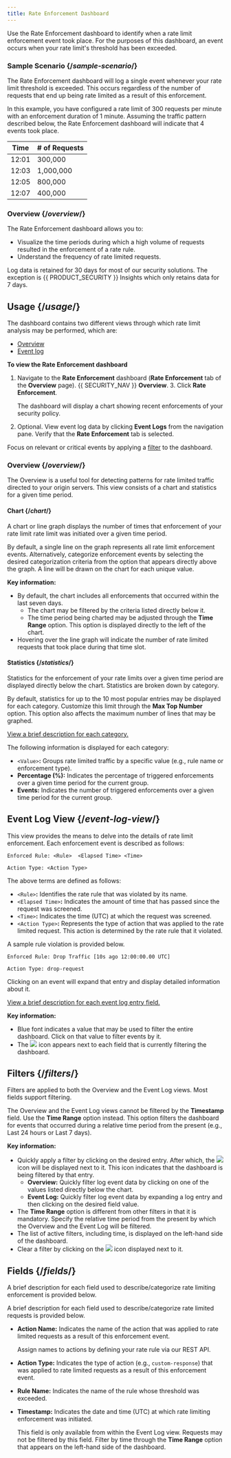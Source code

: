 ```yaml
---
title: Rate Enforcement Dashboard
---
```


Use the Rate Enforcement dashboard to identify when a rate limit
enforcement event took place. For the purposes of this dashboard, an
event occurs when your rate limit's threshold has been exceeded.

### Sample Scenario {/*sample-scenario*/}

The Rate Enforcement dashboard will log a single event whenever your
rate limit threshold is exceeded. This occurs regardless of the number
of requests that end up being rate limited as a result of this
enforcement.

In this example, you have configured a rate limit of 300 requests per
minute with an enforcement duration of 1 minute. Assuming the traffic
pattern described below, the Rate Enforcement dashboard will indicate
that 4 events took place.

| Time  | # of Requests |
|-------|----------------|
| 12:01 | 300,000        |
| 12:03 | 1,000,000      |
| 12:05 | 800,000        |
| 12:07 | 400,000        |

### Overview {/*overview*/}

The Rate Enforcement dashboard allows you to:
-   Visualize the time periods during which a high volume of requests
    resulted in the enforcement of a rate rule.
-   Understand the frequency of rate limited requests.

<Callout type="info">

  Log data is retained for 30 days for most of our security solutions. The exception
  is {{ PRODUCT_SECURITY }} Insights which only retains data for 7 days.

</Callout>

## Usage {/*usage*/}

The dashboard contains two different views through which rate limit
analysis may be performed, which are:
-   [Overview](#overview)
-   [Event log](#event-log-view)

**To view the Rate Enforcement dashboard**

1.  Navigate to the **Rate Enforcement** dashboard (**Rate Enforcement** tab of the **Overview**
    page).
    {{ SECURITY_NAV }} **Overview**.
    3.  Click **Rate Enforcement**.

    The dashboard will display a chart showing recent enforcements of
    your security policy.
2.  Optional. View event log data by clicking **Event Logs** from
    the navigation pane. Verify that the **Rate Enforcement**
    tab is selected.

<Callout type="tip">

  Focus on relevant or critical events by applying a [filter](#filters) to the dashboard. 

</Callout>

### Overview {/*overview*/}

The Overview is a useful tool for detecting patterns for rate limited
traffic directed to your origin servers. This view consists of a chart
and statistics for a given time period.

#### Chart {/*chart*/}

A chart or line graph displays the number of times that enforcement of
your rate limit rate limit was initiated over a given time period.

By default, a single line on the graph represents all rate limit
enforcement events. Alternatively, categorize enforcement events by
selecting the desired categorization criteria from the option that
appears directly above the graph. A line will be drawn on the chart for
each unique value.

**Key information:**

-   By default, the chart includes all enforcements that occurred within
    the last seven days.
    -   The chart may be filtered by the criteria listed directly below
        it.
    -   The time period being charted may be adjusted through the **Time
        Range** option. This option is displayed directly to the
        left of the chart.
-   Hovering over the line graph will indicate the number of rate
    limited requests that took place during that time slot.

#### Statistics {/*statistics*/}

Statistics for the enforcement of your rate limits over a given time
period are displayed directly below the chart. Statistics are broken
down by category.

<Callout type="info">

  By default, statistics for up to the 10 most popular entries may be
  displayed for each category. Customize this limit through the **Max Top
  Number** option. This option also affects the maximum number of
  lines that may be graphed.

</Callout>

[View a brief description for each category.](#fields)

The following information is displayed for each category:
-   `<Value>`**:** Groups rate limited traffic by a
    specific value (e.g., rule name or enforcement type).
-   **Percentage (%):** Indicates the percentage of triggered
    enforcements over a given time period for the current group.
-   **Events:** Indicates the number of triggered enforcements over
    a given time period for the current group.

## Event Log View {/*event-log-view*/}

This view provides the means to delve into the details of rate limit
enforcement. Each enforcement event is described as follows:

`Enforced Rule: <Rule>  <Elapsed Time> <Time>`

`Action Type: <Action Type>`

The above terms are defined as follows:
-   `<Rule>`**:** Identifies the rate rule that was violated by its
name.
-   `<Elapsed Time>`**:** Indicates the amount of time that has passed since
the request was screened. 
-   `<Time>`**:** Indicates the time (UTC) at which the
request was screened.
-   `<Action Type>`**:** Represents the type of action that was applied
to the rate limited request. This action is determined by the rate rule
that it violated.

A sample rule violation is provided below.

`Enforced Rule: Drop Traffic [10s ago 12:00:00.00 UTC]`

`Action Type: drop-request`

Clicking on an event will expand that entry and display detailed
information about it.

[View a brief description for each event log entry field.](#fields)

**Key information:**
-   Blue font indicates a value that may be used to filter the entire
    dashboard. Click on that value to filter events by it.
-   The ![](/images/icons/filter.png) icon appears next
    to each field that is currently filtering the dashboard.

## Filters {/*filters*/}

Filters are applied to both the Overview and the Event Log views. Most
fields support filtering.

<Callout type="info">

  The Overview and the Event Log views cannot be filtered by the
  **Timestamp** field. Use the **Time Range** option instead.
  This option filters the dashboard for events that occurred during a
  relative time period from the present (e.g., Last 24 hours or Last 7
  days).

</Callout>

**Key information:**
-   Quickly apply a filter by clicking on the desired entry. After which, the ![](/images/icons/filter.png) icon will be displayed next to it. This icon indicates that the dashboard is being filtered by that entry.
    -   **Overview:** Quickly filter log event data by clicking on one of the values listed directly below the chart.
    -   **Event Log:** Quickly filter log event data by expanding a log entry and then clicking on the desired field value.
-   The **Time Range** option is different from other filters in that it is mandatory. Specify the relative time period from the present by which the Overview and the Event Log will be filtered.
-   The list of active filters, including time, is displayed on the left-hand side of the dashboard.
-   Clear a filter by clicking on the ![](/images/icons/filter.png) icon displayed next to it.

## Fields {/*fields*/}

A brief description for each field used to describe/categorize rate
limiting enforcement is provided below.

A brief description for each field used to describe/categorize rate
limited requests is provided below.
-   **Action Name:** Indicates the name of the action that was applied to rate limited requests as a result of this enforcement event. 

    <Callout type="tip">

      Assign names to actions by defining your rate rule via our REST API.

    </Callout>

-   **Action Type:** Indicates the type of action (e.g., `custom-response`) that was applied to rate limited requests as a result of this enforcement event.
-   **Rule Name:** Indicates the name of the rule whose threshold was exceeded.
-   **Timestamp:** Indicates the date and time (UTC) at which rate limiting enforcement was initiated.

    <Callout type="info">

      This field is only available from within the Event Log view. Requests may not be filtered by this field. Filter by time through the **Time Range** option that appears on the left-hand side of the dashboard.         

    </Callout>
